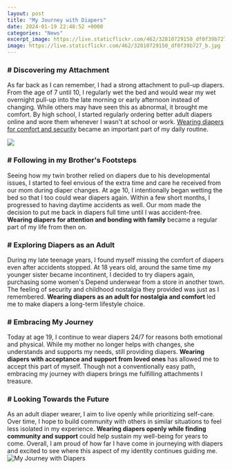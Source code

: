 ```yaml
---
layout: post
title: "My Journey with Diapers"
date: 2024-01-19 22:48:52 +0000
categories: "News"
excerpt_image: https://live.staticflickr.com/462/32810729150_df0f39b727_b.jpg
image: https://live.staticflickr.com/462/32810729150_df0f39b727_b.jpg
---
```


### # Discovering my Attachment
As far back as I can remember, I had a strong attachment to pull-up diapers. From the age of 7 until 10, I regularly wet the bed and would wear my wet overnight pull-up into the late morning or early afternoon instead of changing. While others may have seen this as abnormal, it brought me comfort. By high school, I started regularly ordering better adult diapers online and wore them whenever I wasn't at school or work. [Wearing diapers for comfort and security](https://fistore.mysenprints.com/collection/aberle) became an important part of my daily routine.

![](https://alamocitymoms.com/wp-content/uploads/2020/05/IMG_2593-1000x1500.jpg)
### # Following in my Brother's Footsteps     
Seeing how my twin brother relied on diapers due to his developmental issues, I started to feel envious of the extra time and care he received from our mom during diaper changes. At age 10, I intentionally began wetting the bed so that I too could wear diapers again. Within a few short months, I progressed to having daytime accidents as well. Our mom made the decision to put me back in diapers full time until I was accident-free. **Wearing diapers for attention and bonding with family** became a regular part of my life from then on.
### # Exploring Diapers as an Adult      
During my late teenage years, I found myself missing the comfort of diapers even after accidents stopped. At 18 years old, around the same time my younger sister became incontinent, I decided to try diapers again, purchasing some women's Depend underwear from a store in another town. The feeling of security and childhood nostalgia they provided was just as I remembered. **Wearing diapers as an adult for nostalgia and comfort** led me to make diapers a long-term lifestyle choice.
### # Embracing My Journey      
Today at age 19, I continue to wear diapers 24/7 for reasons both emotional and physical. While my mother no longer helps with changes, she understands and supports my needs, still providing diapers. **Wearing diapers with acceptance and support from loved ones** has allowed me to accept this part of myself. Though not a conventionally easy path, embracing my journey with diapers brings me fulfilling attachments I treasure.
### # Looking Towards the Future       
As an adult diaper wearer, I aim to live openly while prioritizing self-care. Over time, I hope to build community with others in similar situations to feel less isolated in my experience. **Wearing diapers openly while finding community and support** could help sustain my well-being for years to come. Overall, I am proud of how far I have come in journeying with diapers and excited to see where this aspect of my identity continues guiding me.
![My Journey with Diapers](https://live.staticflickr.com/462/32810729150_df0f39b727_b.jpg)